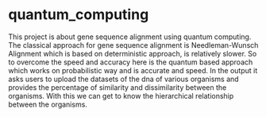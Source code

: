# quantum_computing
This project is about gene sequence alignment using quantum computing.
The classical approach for gene sequence alignment is  Needleman-Wunsch Alignment which is based on deterministic approach, is relatively slower.
So to overcome the speed and accuracy here is the quantum based approach which works on probabilistic way and is accurate and speed. 
In the output it asks users to upload the datasets of the dna of various organisms and provides the percentage of similarity and dissimilarity between the organisms. With this we can get to know the hierarchical relationship between the organisms.
